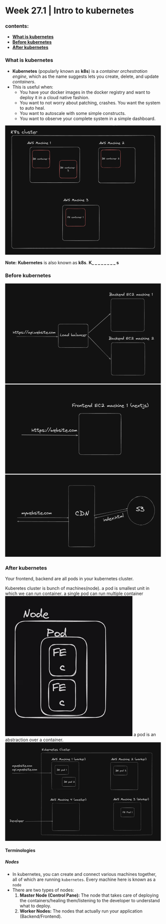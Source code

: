 # Week 27.1 | Intro to kubernetes

### contents:
- [**What is kubernetes**](#what-is-kubernetes)
- [**Before kubernetes**](#before-kubernetes)
- [**After kubernetes**](#after-kubernetes)

### What is kubernetes

- **Kubernetes** (popularly known as **k8s**) is a *container orchestration engine*, which as the name  suggests lets you create, delete, and update *containers*.
- This is useful when:
    - You have your docker images in the docker registry and want to deploy it in a cloud native fashion.
    - You want to not worry about patching, crashes. You want the system to auto heal.
    - You want to autoscale with some simple constructs.
    - You want to observe your complete system in a simple dashboard.

![](images/Screenshot_2024-06-01_at_1.54.06_AM.png)

**Note:** **Kubernetes** is also known as **k8s**. **K_ _ _ _ _ _ _ _ s**

### Before kubernetes

![](images/before-kubernetes-backend.png)
![](images/before-kubernetes-frontend-nextjs.png)
![](images/before-kubernetes-frontend-reactjs.png)


### After kubernetes

Your frontend, backend are all pods in your kubernetes cluster.

Kuberetes cluster is bunch of machines(node).
a pod is smallest unit in which we can run container.
a single pod can run multiple container
![](images/nodes-pods.png)
a pod is an abstraction over a container.
![](images/kubernetes-cluster.png)

#### Terminologies
##### Nodes
- In kubernetes, you can create and connect various machines together, all of which are running `kubernetes`. Every machine here is known as a `node`
- There are two types of nodes:
    1. **Master Node (Control Pane):**  The node that takes care of deploying the containers/healing them/listening to the developer to understand what to deploy.
    2. **Worker Nodes:** The nodes that actually run your application (Backend/Frontend).

